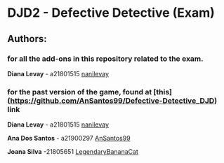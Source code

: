 # DJD2 - Defective Detective (Exam)

## Authors:

### for all the add-ons in this repository related to the exam.

**Diana Levay** - a21801515 [nanilevay](https://github.com/nanilevay) 

### for the past version of the game, found at [this] (https://github.com/AnSantos99/Defective-Detective_DJD) link

**Diana Levay** - a21801515 [nanilevay](https://github.com/nanilevay) 

**Ana Dos Santos** - a21900297 [AnSantos99](https://github.com/AnSantos99)

**Joana Silva** -21805651 [LegendaryBananaCat](https://github.com/LegendaryBananaCat)
